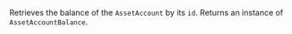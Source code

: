 Retrieves the balance of the `AssetAccount` by its `id`. Returns an instance of `AssetAccountBalance`.

<!--  -->